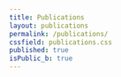 ```yaml
---
title: Publications
layout: publications
permalink: /publications/
cssfield: publications.css
published: true
isPublic_b: true
---
```

